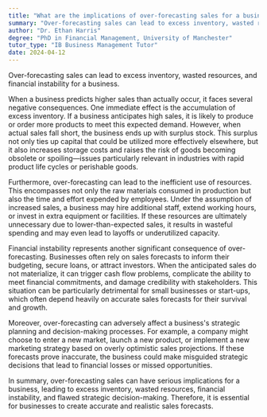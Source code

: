 ```yaml
---
title: "What are the implications of over-forecasting sales for a business?"
summary: "Over-forecasting sales can lead to excess inventory, wasted resources, and financial instability for a business."
author: "Dr. Ethan Harris"
degree: "PhD in Financial Management, University of Manchester"
tutor_type: "IB Business Management Tutor"
date: 2024-04-12
---
```


Over-forecasting sales can lead to excess inventory, wasted resources, and financial instability for a business.

When a business predicts higher sales than actually occur, it faces several negative consequences. One immediate effect is the accumulation of excess inventory. If a business anticipates high sales, it is likely to produce or order more products to meet this expected demand. However, when actual sales fall short, the business ends up with surplus stock. This surplus not only ties up capital that could be utilized more effectively elsewhere, but it also increases storage costs and raises the risk of goods becoming obsolete or spoiling—issues particularly relevant in industries with rapid product life cycles or perishable goods.

Furthermore, over-forecasting can lead to the inefficient use of resources. This encompasses not only the raw materials consumed in production but also the time and effort expended by employees. Under the assumption of increased sales, a business may hire additional staff, extend working hours, or invest in extra equipment or facilities. If these resources are ultimately unnecessary due to lower-than-expected sales, it results in wasteful spending and may even lead to layoffs or underutilized capacity.

Financial instability represents another significant consequence of over-forecasting. Businesses often rely on sales forecasts to inform their budgeting, secure loans, or attract investors. When the anticipated sales do not materialize, it can trigger cash flow problems, complicate the ability to meet financial commitments, and damage credibility with stakeholders. This situation can be particularly detrimental for small businesses or start-ups, which often depend heavily on accurate sales forecasts for their survival and growth.

Moreover, over-forecasting can adversely affect a business's strategic planning and decision-making processes. For example, a company might choose to enter a new market, launch a new product, or implement a new marketing strategy based on overly optimistic sales projections. If these forecasts prove inaccurate, the business could make misguided strategic decisions that lead to financial losses or missed opportunities.

In summary, over-forecasting sales can have serious implications for a business, leading to excess inventory, wasted resources, financial instability, and flawed strategic decision-making. Therefore, it is essential for businesses to create accurate and realistic sales forecasts.
    